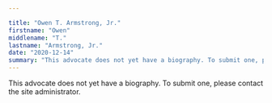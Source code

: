 ```yaml
---

title: "Owen T. Armstrong, Jr."
firstname: "Owen"
middlename: "T."
lastname: "Armstrong, Jr."
date: "2020-12-14"
summary: "This advocate does not yet have a biography. To submit one, please contact the site administrator."
---
```

This advocate does not yet have a biography. To submit one, please contact the site administrator.

